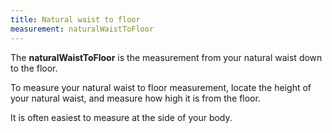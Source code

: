 ```yaml
---
title: Natural waist to floor
measurement: naturalWaistToFloor
---
```


The **naturalWaistToFloor** is the measurement from your natural waist down to the floor.

To measure your natural waist to floor measurement,
locate the height of your natural waist, and measure how high it is from the floor.

It is often easiest to measure at the side of your body.
